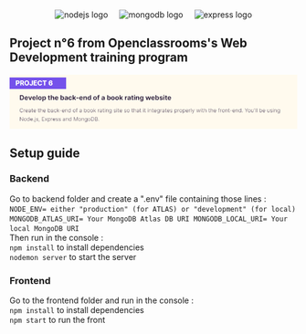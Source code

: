 ###
<div align="center">
  <img src="https://cdn.jsdelivr.net/gh/devicons/devicon/icons/nodejs/nodejs-original.svg" height="40" alt="nodejs logo"  />
  <img width="12" />
  <img src="https://cdn.jsdelivr.net/gh/devicons/devicon/icons/mongodb/mongodb-original.svg" height="40" alt="mongodb logo"  />
  <img width="12" />
  <img src="https://cdn.jsdelivr.net/gh/devicons/devicon/icons/express/express-original.svg" height="40" alt="express logo"  />
</div>


  ## Project n°6 from Openclassrooms's Web Development training program
<img align="center" src="./frontend/src/images/ignore/P6_Description.png" alt="Project description"/>


## Setup guide
### Backend 

Go to backend folder and create a ".env" file containing those lines : 
`
NODE_ENV= either "production" (for ATLAS) or "development" (for local)
MONGODB_ATLAS_URI= Your MongoDB Atlas DB URI
MONGODB_LOCAL_URI= Your local MongoDB URI
`
<br>
Then run in the console : 
<br>
`npm install` to install dependencies
<br>
`nodemon server` to start the server
<br>

### Frontend
Go to the frontend folder and run in the console : 
<br>
`npm install` to install dependencies
<br>
`npm start` to run the front
